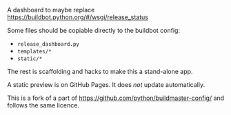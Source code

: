 A dashboard to maybe replace https://buildbot.python.org/#/wsgi/release_status

Some files should be copiable directly to the buildbot config:
- `release_dashboard.py`
- `templates/*`
- `static/*`

The rest is scaffolding and hacks to make this a stand-alone app.

A static preview is on GitHub Pages. It does *not* update automatically.



This is a fork of a part of https://github.com/python/buildmaster-config/ and
follows the same licence.
